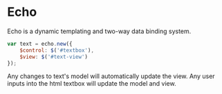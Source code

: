 # Echo
Echo is a dynamic templating and two-way data binding system.

```javascript
var text = echo.new({
    $control: $('#textbox'),
    $view: $('#text-view')
});
```
Any changes to text's model will automatically update the view.  Any user inputs
into the html textbox will update the model and view.
